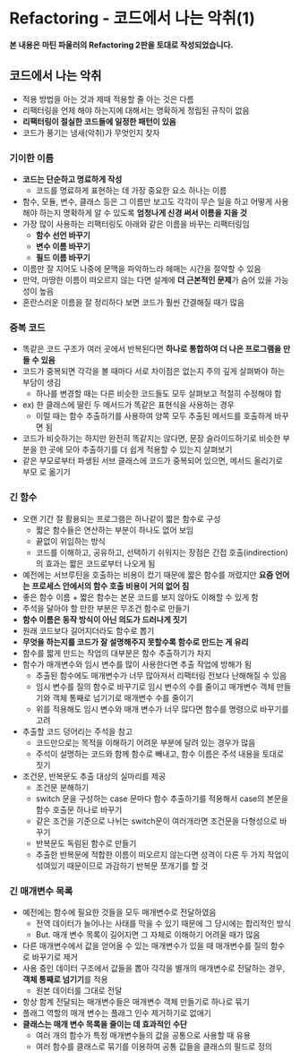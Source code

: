 # Refactoring - 코드에서 나는 악취(1)

**본 내용은 마틴 파울러의 Refactoring 2판을 토대로 작성되었습니다.**



## 코드에서 나는 악취

* 적용 방법을 아는 것과 제때 적용할 줄 아는 것은 다름
* 리팩터링을 언제 해야 하는지에 대해서는 명확하게 정립된 규칙이 없음
* **리팩터링이 절실한 코드들에 일정한 패턴이 있음**
* 코드가 풍기는 냄새(악취)가 무엇인지 찾자



### 기이한 이름

* **코드는 단순하고 명료하게 작성**
  * 코드를 명료하게 표현하는 데 가장 중요한 요소 하나는 이름
* 함수, 모듈, 변수, 클래스 등은 그 이름만 보고도 각각이 무슨 일을 하고 어떻게 사용해야 하는지 명확하게 알 수 있도록 **엄청나게 신경 써서 이름을 지을 것**
* 가장 많이 사용하는 리팩터링도 아래와 같은 이름을 바꾸는 리팩터링임
  * **함수 선언 바꾸기**
  * **변수 이름 바꾸기**
  * **필드 이름 바꾸기**
* 이름만 잘 지어도 나중에 문맥을 파악하느라 헤매는 시간을 절약할 수 있음
* 만약, 마땅한 이름이 떠오르지 않는 다면 설계에 **더 근본적인 문제**가 숨어 있을 가능성이 높음
* 혼란스러운 이름을 잘 정리하다 보면 코드가 훨씬 간결해질 때가 많음



### 중복 코드

* 똑같은 코드 구조가 여러 곳에서 반복된다면 **하나로 통합하여 더 나은 프로그램을 만들 수 있음**
* 코드가 중복되면 각각을 볼 때마다 서로 차이점은 없는지 주의 깊게 살펴봐야 하는 부담이 생김
  * 하나를 변경할 때는 다른 비슷한 코드들도 모두 살펴보고 적절히 수정해야 함
* ex) 한 클래스에 딸린 두 메서드가 똑같은 표현식을 사용하는 경우
  * 이럴 때는 함수 추출하기를 사용하여 양쪽 모두 추출된 메서드를 호출하게 바꾸면 됨
* 코드가 비슷하기는 하지만 완전히 똑같지는 않다면, 문장 슬라이드하기로 비슷한 부분을 한 곳에 모아 추출하기를 더 쉽게 적용할 수 있는지 살펴보기
* 같은 부모로부터 파생된 서브 클래스에 코드가 중복되어 있으면, 메서드 올리기로 부모 로 옮기기



### 긴 함수

* 오랜 기간 잘 활용되는 프로그램은 하나같이 짧은 함수로 구성
  * 짧은 함수들은 연산하는 부분이 하나도 없어 보임
  * 끝없이 위임하는 방식
  * 코드를 이해하고, 공유하고, 선택하기 쉬워지는 장점은 간접 호출(indirection)의 효과는 짧은 코드로부터 나오게 됨
* 예전에는 서브루틴을 호출하는 비용이 컸기 때문에 짧은 함수를 꺼렸지만 **요즘 언어는 프로세스 안에서의 함수 호출 비용이 거의 없어 짐**
* 좋은 함수 이름 + 짧은 함수는 본문 코드를 보지 않아도 이해할 수 있게 함
* 주석을 달아야 할 만한 부분은 무조건 함수로 만들기
* **함수 이름은 동작 방식이 아닌 의도가 드러나게 짓기**
* 원래 코드보다 길어지더라도 함수로 뽑기
* **무엇을 하는지를 코드가 잘 설명해주지 못할수록 함수로 만드는 게 유리**
* 함수를 짧게 만드는 작업의 대부분은 함수 추출하기가 차지
* 함수가 매개변수와 임시 변수를 많이 사용한다면 추출 작업에 방해가 됨
  * 추출된 함수에도 매개변수가 너무 많아져서 리팩터링 전보다 난해해질 수 있음
  * 임시 변수를 질의 함수로 바꾸기로 임시 변수의 수를 줄이고 매개변수 객체 만들기와 객체 통째로 넘기기로 매개변수 수를 줄이기
  * 위를 적용해도 임시 변수와 매개 변수가 너무 많다면 함수를 명령으로 바꾸기를 고려
* 추출할 코드 덩어리는 주석을 참고
  * 코드만으로는 목적을 이해하기 어려운 부분에 달려 있는 경우가 많음
  * 주석이 설명하는 코드와 함께 함수로 빼내고, 함수 이름은 주석 내용을 토대로 짓기
* 조건문, 반복문도 추출 대상의 실마리를 제공
  * 조건문 분해하기
  * switch 문을 구성하는 case 문마다 함수 추출하기를 적용해서 case의 본문을 함수 호출문 하나로 바꾸기
  * 같은 조건을 기준으로 나뉘는 switch문이 여러개라면 조건문을 다형성으로 바꾸기
  * 반복문도 독림된 함수로 만들기
  * 추출한 반복문에 적합한 이름이 떠오르지 않는다면 성격이 다른 두 가지 작업이 섞여있기 때문이므로 과감하기 반복문 쪼개기를 할 것



### 긴 매개변수 목록

* 예전에는 함수에 필요한 것들을 모두 매개변수로 전달하였음
  * 전역 데이터가 늘어나는 사태를 막을 수 있기 때문에 그 당시에는 합리적인 방식
  * But. 매개 변수 목록이 길어지면 그 자체로 이해하기 어려울 때가 많음
* 다른 매개변수에서 값을 얻어올 수 있는 매개변수가 있을 때 매개변수를 질의 함수로 바꾸기로 제거
* 사용 중인 데이터 구조에서 값들을 뽑아 각각을 별개의 매개변수로 전달하는 경우, **객체 통째로 넘기기**를 적용
  * 원본 데이터를 그대로 전달
* 항상 함계 전달되는 매개변수들은 매개변수 객체 만들기로 하나로 묶기
* 플래그 역할의 매개 변수는 플래그 인수 제거하기로 없애기
* **클래스는 매개 변수 목록을 줄이는 데 효과적인 수단**
  * 여러 개의 함수가 특정 매개변수들의 값을 공통으로 사용할 때 유용
  * 여러 함수를 클래스로 묶기를 이용하여 공통 값들을 클래스의 필드로 정의